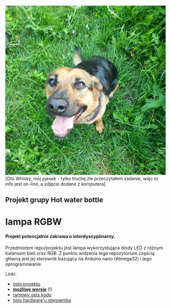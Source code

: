 ![lyskiposting](animals/lyski1.jpg?raw=true)
[Oto Whisky, mój pjesek - tylko trochę źle przeczytałem zadanie, więc to info jest on-line, a zdjęcie dodane z komputera]
## Projekt grupy Hot water bottle

# lampa RGBW 
#### Projekt potencjalnie zakrawa o interdyscyplinarny.

Przedmiotem repo/projektu jest lampa wykorzystująca diody LED z różnym balansem bieli oraz RGB. 
Z punktu widzenia tego repozytorium częścią główną jest jej sterownik bazujący na Arduino nano (Atmega32) i jego oprogramowanie.

Linki:
 - [opis projektu](misc/projekt.md)
 - [**możliwe wersje**](docs/variations.md) (!)
 - [ramowy opis kodu](misc/plan.md)
 - [opis hardware'u sterownika](docs/circuit.md)
